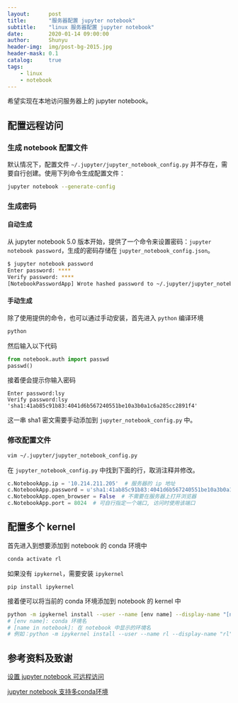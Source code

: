 ```yaml
---
layout:      post
title:       "服务器配置 jupyter notebook"
subtitle:    "linux 服务器配置 jupyter notebook"
date:        2020-01-14 09:00:00
author:      Shunyu
header-img:  img/post-bg-2015.jpg
header-mask: 0.1
catalog:     true
tags:
    - linux
    - notebook
---
```




希望实现在本地访问服务器上的 jupyter notebook。



## 配置远程访问

### 生成 notebook 配置文件

默认情况下，配置文件 `~/.jupyter/jupyter_notebook_config.py` 并不存在，需要自行创建。使用下列命令生成配置文件：

```bash
jupyter notebook --generate-config
```



### 生成密码

#### 自动生成

从 jupyter notebook 5.0 版本开始，提供了一个命令来设置密码：`jupyter notebook password`，生成的密码存储在 `jupyter_notebook_config.json`。

```bash
$ jupyter notebook password
Enter password: ****
Verify password: ****
[NotebookPasswordApp] Wrote hashed password to ~/.jupyter/jupyter_notebook_config.json
```



#### 手动生成

除了使用提供的命令，也可以通过手动安装，首先进入 `python` 编译环境

```bash
python
```

然后输入以下代码

```python
from notebook.auth import passwd
passwd()
```

接着便会提示你输入密码

```
Enter password:lsy
Verify password:lsy
'sha1:41ab85c91b83:4041d6b567240551be10a3b0a1c6a285cc2891f4'
```

这一串 sha1 密文需要手动添加到 `jupyter_notebook_config.py` 中。



### 修改配置文件

``` bash
vim ~/.jupyter/jupyter_notebook_config.py
```

在 `jupyter_notebook_config.py` 中找到下面的行，取消注释并修改。

```python
c.NotebookApp.ip = '10.214.211.205'  # 服务器的 ip 地址
c.NotebookApp.password = u'sha1:41ab85c91b83:4041d6b567240551be10a3b0a1c6a285cc2891f4'  # 手动生存密码的 sha1 密文需要写在这，自动生成的不需要填写
c.NotebookApp.open_browser = False  # 不需要在服务器上打开浏览器
c.NotebookApp.port = 8024  # 可自行指定一个端口, 访问时使用该端口
```



## 配置多个 kernel

首先进入到想要添加到 notebook 的 conda 环境中

```bash
conda activate rl
```

如果没有 `ipykernel`，需要安装 `ipykernel`

```
pip install ipykernel
```

接着便可以将当前的 conda 环境添加到 notebook 的 kernel 中

```bash
python -m ipykernel install --user --name [env name] --display-name "[name in notebook]"
# [env name]: conda 环境名
# [name in notebook]: 在 notebook 中显示的环境名
# 例如：python -m ipykernel install --user --name rl --display-name "rl"
```



## 参考资料及致谢

[设置 jupyter notebook 可远程访问](sdn.net/simple_the_best/article/details/77005400)

[jupyter notebook 支持多conda环境](https://blog.csdn.net/u011622208/article/details/90379584)

